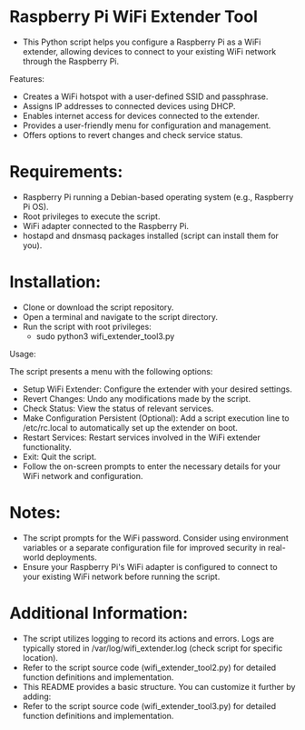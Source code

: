 # Raspberry Pi WiFi Extender Tool

- This Python script helps you configure a Raspberry Pi as a WiFi extender, allowing devices to connect to your existing WiFi network through the Raspberry Pi.

Features:

- Creates a WiFi hotspot with a user-defined SSID and passphrase.
- Assigns IP addresses to connected devices using DHCP.
- Enables internet access for devices connected to the extender.
- Provides a user-friendly menu for configuration and management.
- Offers options to revert changes and check service status.

# Requirements:

- Raspberry Pi running a Debian-based operating system (e.g., Raspberry Pi OS).
- Root privileges to execute the script.
- WiFi adapter connected to the Raspberry Pi.
- hostapd and dnsmasq packages installed (script can install them for you).

# Installation:

- Clone or download the script repository.
- Open a terminal and navigate to the script directory.
- Run the script with root privileges:
  - sudo python3 wifi_extender_tool3.py

Usage:

The script presents a menu with the following options:

- Setup WiFi Extender: Configure the extender with your desired settings.
- Revert Changes: Undo any modifications made by the script.
- Check Status: View the status of relevant services.
- Make Configuration Persistent (Optional): Add a script execution line to /etc/rc.local to automatically set up the extender on boot.
- Restart Services: Restart services involved in the WiFi extender functionality.
- Exit: Quit the script.
- Follow the on-screen prompts to enter the necessary details for your WiFi network and configuration.

# Notes:

- The script prompts for the WiFi password. Consider using environment variables or a separate configuration file for improved security in real-world deployments.
- Ensure your Raspberry Pi's WiFi adapter is configured to connect to your existing WiFi network before running the script.

# Additional Information:

- The script utilizes logging to record its actions and errors. Logs are typically stored in /var/log/wifi_extender.log (check script for specific location).
- Refer to the script source code (wifi_extender_tool2.py) for detailed function definitions and implementation.
- This README provides a basic structure. You can customize it further by adding:
- Refer to the script source code (wifi_extender_tool3.py) for detailed function definitions and implementation.
